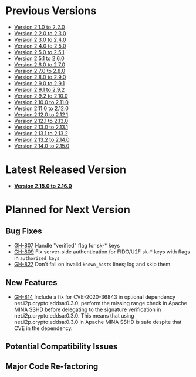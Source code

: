 # Previous Versions

* [Version 2.1.0 to 2.2.0](./docs/changes/2.2.0.md)
* [Version 2.2.0 to 2.3.0](./docs/changes/2.3.0.md)
* [Version 2.3.0 to 2.4.0](./docs/changes/2.4.0.md)
* [Version 2.4.0 to 2.5.0](./docs/changes/2.5.0.md)
* [Version 2.5.0 to 2.5.1](./docs/changes/2.5.1.md)
* [Version 2.5.1 to 2.6.0](./docs/changes/2.6.0.md)
* [Version 2.6.0 to 2.7.0](./docs/changes/2.7.0.md)
* [Version 2.7.0 to 2.8.0](./docs/changes/2.8.0.md)
* [Version 2.8.0 to 2.9.0](./docs/changes/2.9.0.md)
* [Version 2.9.0 to 2.9.1](./docs/changes/2.9.1.md)
* [Version 2.9.1 to 2.9.2](./docs/changes/2.9.2.md)
* [Version 2.9.2 to 2.10.0](./docs/changes/2.10.0.md)
* [Version 2.10.0 to 2.11.0](./docs/changes/2.11.0.md)
* [Version 2.11.0 to 2.12.0](./docs/changes/2.12.0.md)
* [Version 2.12.0 to 2.12.1](./docs/changes/2.12.1.md)
* [Version 2.12.1 to 2.13.0](./docs/changes/2.13.0.md)
* [Version 2.13.0 to 2.13.1](./docs/changes/2.13.1.md)
* [Version 2.13.1 to 2.13.2](./docs/changes/2.13.2.md)
* [Version 2.13.2 to 2.14.0](./docs/changes/2.14.0.md)
* [Version 2.14.0 to 2.15.0](./docs/changes/2.15.0.md)

# Latest Released Version

* **[Version 2.15.0 to 2.16.0](./docs/changes/2.16.0.md)**

# Planned for Next Version

## Bug Fixes

* [GH-807](https://github.com/apache/mina-sshd/issues/807) Handle "verified" flag for sk-* keys
* [GH-809](https://github.com/apache/mina-sshd/pull/809) Fix server-side authentication for FIDO/U2F sk-* keys with flags in `authorized_keys`
* [GH-827](https://github.com/apache/mina-sshd/pull/827) Don't fail on invalid `known_hosts` lines; log and skip them

## New Features

* [GH-814](https://github.com/apache/mina-sshd/pull/814) Include a fix for CVE-2020-36843 in optional dependency net.i2p.crypto:eddsa:0.3.0: perform the missing range check in Apache MINA SSHD before delegating to the signature verification in net.i2p.crypto:eddsa:0.3.0. This means that using net.i2p.crypto:eddsa:0.3.0 in Apache MINA SSHD is
safe despite that CVE in the dependency.

## Potential Compatibility Issues

## Major Code Re-factoring


